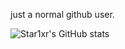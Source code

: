 
just a normal github user.

![Star1xr's GitHub stats](https://github-readme-stats.vercel.app/api?username=Star1xr&show_icons=true&theme=transparent)

<p align="center">
  <img src="https://capsule-render.vercel.app/api?text=STAR1XR GITHUB